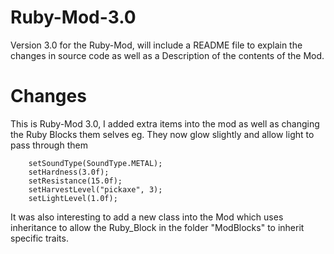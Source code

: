 # Ruby-Mod-3.0
Version 3.0 for the Ruby-Mod, will include a README file to explain the changes in source code as well as a Description of the contents of the Mod.

# Changes
This is Ruby-Mod 3.0, I added extra items into the mod as well as changing the Ruby Blocks them selves eg. They now glow 
slightly and allow light to pass through them

```
    setSoundType(SoundType.METAL);
    setHardness(3.0f);
    setResistance(15.0f);
    setHarvestLevel("pickaxe", 3);
    setLightLevel(1.0f);
```

It was also interesting to add a new class into the Mod which uses inheritance to allow the Ruby_Block in the folder "ModBlocks" to
inherit specific traits.
